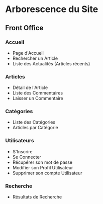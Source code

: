 # Arborescence du Site

## Front Office

### Accueil

- Page d'Accueil
- Rechercher un Article
- Liste des Actualités (Articles récents)

### Articles

- Détail de l'Article
- Liste des Commentaires
- Laisser un Commentaire

### Catégories

- Liste des Catégories
- Articles par Catégorie

### Utilisateurs

- S'Inscrire
- Se Connecter
- Récupérer son mot de passe
- Modifier son Profil Utilisateur
- Supprimer son compte Utilisateur

### Recherche

- Résultats de Recherche
